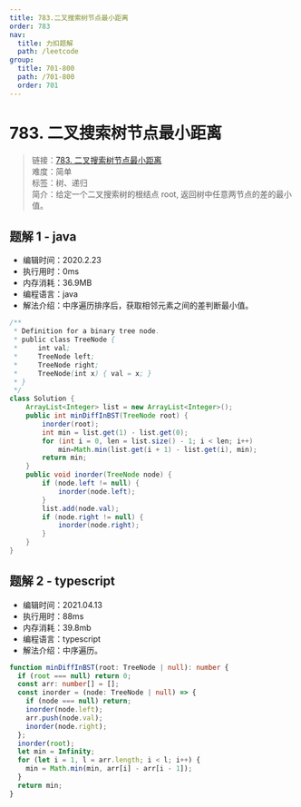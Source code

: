 ```yaml
---
title: 783.二叉搜索树节点最小距离
order: 783
nav:
  title: 力扣题解
  path: /leetcode
group:
  title: 701-800
  path: /701-800
  order: 701
---
```


# 783. 二叉搜索树节点最小距离

> 链接：[783. 二叉搜索树节点最小距离](https://leetcode-cn.com/problems/minimum-distance-between-bst-nodes/)  
> 难度：简单  
> 标签：树、递归  
> 简介：给定一个二叉搜索树的根结点 root, 返回树中任意两节点的差的最小值。

## 题解 1 - java

- 编辑时间：2020.2.23
- 执行用时：0ms
- 内存消耗：36.9MB
- 编程语言：java
- 解法介绍：中序遍历排序后，获取相邻元素之间的差判断最小值。

```java
/**
 * Definition for a binary tree node.
 * public class TreeNode {
 *     int val;
 *     TreeNode left;
 *     TreeNode right;
 *     TreeNode(int x) { val = x; }
 * }
 */
class Solution {
	ArrayList<Integer> list = new ArrayList<Integer>();
	public int minDiffInBST(TreeNode root) {
		inorder(root);
		int min = list.get(1) - list.get(0);
		for (int i = 0, len = list.size() - 1; i < len; i++)
			min=Math.min(list.get(i + 1) - list.get(i), min);
		return min;
	}
	public void inorder(TreeNode node) {
		if (node.left != null) {
			inorder(node.left);
		}
		list.add(node.val);
		if (node.right != null) {
			inorder(node.right);
		}
	}
}
```

## 题解 2 - typescript

- 编辑时间：2021.04.13
- 执行用时：88ms
- 内存消耗：39.8mb
- 编程语言：typescript
- 解法介绍：中序遍历。

```typescript
function minDiffInBST(root: TreeNode | null): number {
  if (root === null) return 0;
  const arr: number[] = [];
  const inorder = (node: TreeNode | null) => {
    if (node === null) return;
    inorder(node.left);
    arr.push(node.val);
    inorder(node.right);
  };
  inorder(root);
  let min = Infinity;
  for (let i = 1, l = arr.length; i < l; i++) {
    min = Math.min(min, arr[i] - arr[i - 1]);
  }
  return min;
}
```
